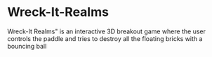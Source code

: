 # Wreck-It-Realms
Wreck-It Realms" is an interactive 3D breakout game where the user controls the paddle and tries to destroy all the floating bricks with a bouncing ball
